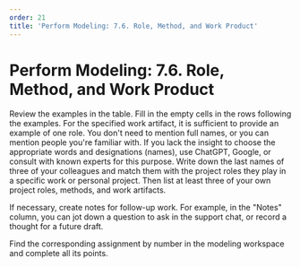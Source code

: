 ```yaml
---
order: 21
title: 'Perform Modeling: 7.6. Role, Method, and Work Product'
---
```


# Perform Modeling: 7.6. Role, Method, and Work Product

Review the examples in the table. Fill in the empty cells in the rows following the examples. For the specified work artifact, it is sufficient to provide an example of one role. You don't need to mention full names, or you can mention people you're familiar with. If you lack the insight to choose the appropriate words and designations (names), use ChatGPT, Google, or consult with known experts for this purpose. Write down the last names of three of your colleagues and match them with the project roles they play in a specific work or personal project. Then list at least three of your own project roles, methods, and work artifacts.

If necessary, create notes for follow-up work. For example, in the "Notes" column, you can jot down a question to ask in the support chat, or record a thought for a future draft.

Find the corresponding assignment by number in the modeling workspace and complete all its points.